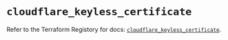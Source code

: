 # `cloudflare_keyless_certificate`

Refer to the Terraform Registory for docs: [`cloudflare_keyless_certificate`](https://registry.terraform.io/providers/cloudflare/cloudflare/4.19.0/docs/resources/keyless_certificate).
